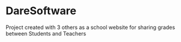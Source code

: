 # DareSoftware
Project created with 3 others as a school website for sharing grades between Students and Teachers
